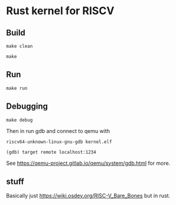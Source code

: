 # Rust kernel for RISCV

## Build

``make clean``

``make``

## Run

``make run``

## Debugging

``make debug``

Then in run gdb and connect to qemu with

``riscv64-unknown-linux-gnu-gdb kernel.elf``

``(gdb) target remote localhost:1234``

See https://qemu-project.gitlab.io/qemu/system/gdb.html for more.

## stuff

Basically just https://wiki.osdev.org/RISC-V_Bare_Bones but in rust.